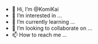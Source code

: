- 👋 Hi, I’m @KomiKai
- 👀 I’m interested in ...
- 🌱 I’m currently learning ...
- 💞️ I’m looking to collaborate on ...
- 📫 How to reach me ...

<!---
KomiKai/KomiKai is a ✨ special ✨ repository because its `README.md` (this file) appears on your GitHub profile.
You can click the Preview link to take a look at your changes.
--->

